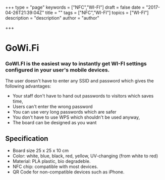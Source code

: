 +++
type = "page"
keywords = ["NFC","WI-FI"]
draft = false
date = "2017-04-26T21:39:04Z"
title = ""
tags = ["NFC","WI-FI"]
topics = ["WI-FI"]
description = "description"
author = "author"

+++
# GoWi.Fi
###  GoWI.FI is the easiest way to instantly get WI-FI settings configured in your user's mobile devices.
The user doesn't have to enter any SSID and password which gives the following advantages:
 - Your staff don't have to hand out passwords to visitors which saves time,
 - Users can't enter the wrong password
 - You can use very long passwords which are safer
 - You don't have to use WPS which shouldn't be used anyway,
 - The board can be designed as you want

## Specification
 - Board size 25 x 25 x 10 cm
 - Color: white, blue, black, red, yellow, UV-changing (from white to red)
 - Material: PLA plastic, bio degradeble.
 - NFC chip: compatible with most devices.
 - QR Code for non-compatible devices such as iPhone.

